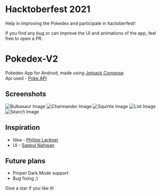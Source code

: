# Hacktoberfest 2021
Help in improving the Pokedex and participate in hactoberfest!  

If you find any bug or can improve the UI and animations of the app, feel free to open a PR.

# Pokedex-V2
Pokedex App for Android, made using [Jetpack Compose](https://developer.android.com/jetpack/compose)  
Api used - [Poke API](https://pokeapi.co/)
  
## Screenshots
![Bulbasaur Image](https://github.com/azhar1038/Pokedex-V2/blob/main/screenshots/bulbasaur.jpg)
![Charmander Image](https://github.com/azhar1038/Pokedex-V2/blob/main/screenshots/charmandar.jpg)
![Squirtle Image](https://github.com/azhar1038/Pokedex-V2/blob/main/screenshots/squirtle.jpg)
![List Image](https://github.com/azhar1038/Pokedex-V2/blob/main/screenshots/list.jpg)
![Search Image](https://github.com/azhar1038/Pokedex-V2/blob/main/screenshots/search.jpg)
  
## Inspiration
- Idea - [Philipp Lackner](https://youtube.com/playlist?list=PLQkwcJG4YTCTimTCpEL5FZgaWdIZQuB7m)
- UI - [Saepul Nahwan](https://dribbble.com/shots/6545819-Pokedex-App)

## Future plans
- Proper Dark Mode support
- Bug fixing ;)

Give a star if you like it!
